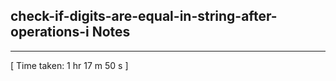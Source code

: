 <h2>check-if-digits-are-equal-in-string-after-operations-i Notes</h2><hr>[ Time taken: 1 hr 17 m 50 s ]